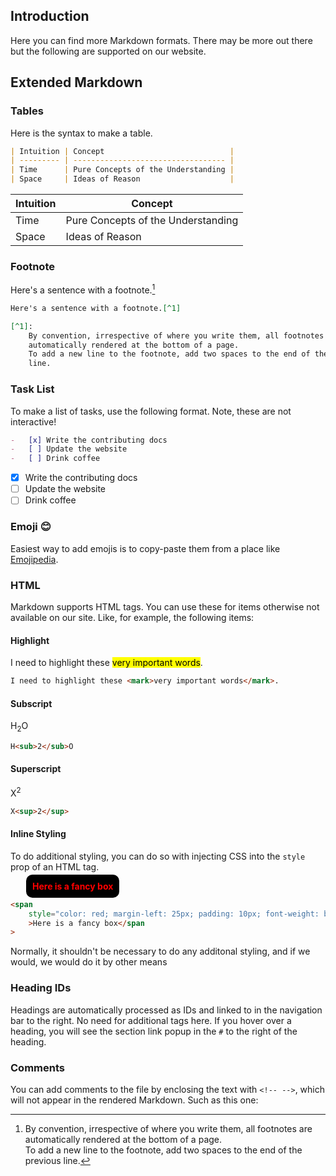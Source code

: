 ## Introduction

Here you can find more Markdown formats. There may be more out there but the
following are supported on our website.

## Extended Markdown

### Tables

Here is the syntax to make a table.

```md
| Intuition | Concept                            |
| --------- | ---------------------------------- |
| Time      | Pure Concepts of the Understanding |
| Space     | Ideas of Reason                    |
```

| Intuition | Concept                            |
| --------- | ---------------------------------- |
| Time      | Pure Concepts of the Understanding |
| Space     | Ideas of Reason                    |

### Footnote

Here's a sentence with a footnote.[^1]

```md
Here's a sentence with a footnote.[^1]

[^1]:
    By convention, irrespective of where you write them, all footnotes are
    automatically rendered at the bottom of a page.  
    To add a new line to the footnote, add two spaces to the end of the previous
    line.
```

[^1]:
    By convention, irrespective of where you write them, all footnotes are
    automatically rendered at the bottom of a page.  
    To add a new line to the footnote, add two spaces to the end of the previous
    line.

### Task List

To make a list of tasks, use the following format. Note, these are not
interactive!

```md
-   [x] Write the contributing docs
-   [ ] Update the website
-   [ ] Drink coffee
```

-   [x] Write the contributing docs
-   [ ] Update the website
-   [ ] Drink coffee

### Emoji 😊

Easiest way to add emojis is to copy-paste them from a place like
[Emojipedia](https://emojipedia.org/).

### HTML

Markdown supports HTML tags. You can use these for items otherwise not available
on our site. Like, for example, the following items:

#### Highlight

I need to highlight these <mark>very important words</mark>.

```html
I need to highlight these <mark>very important words</mark>.
```

#### Subscript

H<sub>2</sub>O

```html
H<sub>2</sub>O
```

#### Superscript

X<sup>2</sup>

```html
X<sup>2</sup>
```

#### Inline Styling

To do additional styling, you can do so with injecting CSS into the `style` prop
of an HTML tag.

<span style="color: red; margin-left: 25px; padding: 10px; font-weight: bold; border-radius: 10px; background-color: black;">Here
is a fancy box</span>

```html
<span
    style="color: red; margin-left: 25px; padding: 10px; font-weight: bold; border-radius: 10px; background-color: black;"
    >Here is a fancy box</span
>
```

Normally, it shouldn't be necessary to do any additonal styling, and if we
would, we would do it by other means

### Heading IDs

Headings are automatically processed as IDs and linked to in the navigation bar
to the right. No need for additional tags here. If you hover over a heading, you
will see the section link popup in the `#` to the right of the heading.

### Comments

You can add comments to the file by enclosing the text with `<!-- -->`, which
will not appear in the rendered Markdown. Such as this one:

<!-- Hahah you cannot see me! -->
